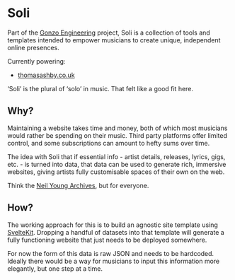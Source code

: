 # Soli

Part of the [Gonzo Engineering](https://gonzo.engineering) project, Soli is a collection of tools and templates intended to empower musicians to create unique, independent online presences.

Currently powering:

- [thomasashby.co.uk](https://thomasashby.co.uk)

‘Soli’ is the plural of ‘solo’ in music. That felt like a good fit here. 

## Why?

Maintaining a website takes time and money, both of which most musicians would rather be spending on their music. Third party platforms offer limited control, and some subscriptions can amount to hefty sums over time.  

The idea with Soli that if essential info - artist details, releases, lyrics, gigs, etc. - is turned into data, that data can be used to generate rich, immersive websites, giving artists fully customisable spaces of their own on the web.

Think the [Neil Young Archives](https://neilyoungarchives.com/), but for everyone.

## How?

The working approach for this is to build an agnostic site template using [SvelteKit](https://svelte.dev). Dropping a handful of datasets into that template will generate a fully functioning website that just needs to be deployed somewhere.

For now the form of this data is raw JSON and needs to be hardcoded. Ideally there would be a way for musicians to input this information more elegantly, but one step at a time.
